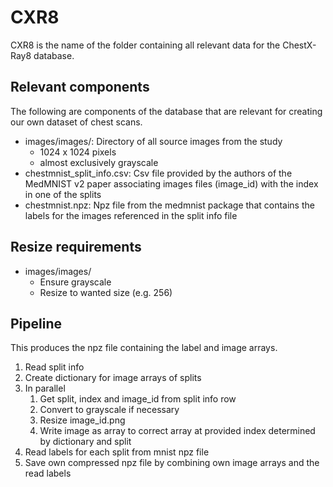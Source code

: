 # CXR8

CXR8 is the name of the folder containing all relevant data for the ChestX-Ray8 database.

## Relevant components

The following are components of the database that are relevant for creating our own dataset of chest scans.

- images/images/: Directory of all source images from the study
  - 1024 x 1024 pixels
  - almost exclusively grayscale
- chestmnist_split_info.csv: Csv file provided by the authors of the MedMNIST v2 paper associating images files (image_id) with the index in one of the splits
- chestmnist.npz: Npz file from the medmnist package that contains the labels for the images referenced in the split info file

## Resize requirements

- images/images/
    - Ensure grayscale
    - Resize to wanted size (e.g. 256)

## Pipeline

This produces the npz file containing the label and image arrays.


1. Read split info
2. Create dictionary for image arrays of splits
3. In parallel
   1. Get split, index and image_id from split info row
   2. Convert to grayscale if necessary
   3. Resize image_id.png
   4. Write image as array to correct array at provided index determined by dictionary and split
4. Read labels for each split from mnist npz file
5. Save own compressed npz file by combining own image arrays and the read labels